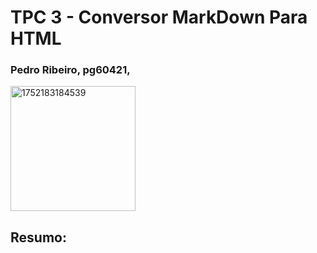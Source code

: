 # TPC 3 - Conversor MarkDown Para HTML

### Pedro Ribeiro, pg60421, 

<img width="200" height="200" alt="1752183184539" src="https://github.com/user-attachments/assets/c0382365-4f1f-48fb-9f94-c1e56fafa0c3" />

## Resumo:


